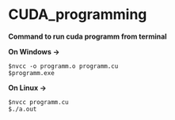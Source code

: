 # CUDA_programming

**Command to run cuda programm from terminal**

**On Windows ->**
```
$nvcc -o programm.o programm.cu
$programm.exe
```

**On Linux ->**
```
$nvcc programm.cu
$./a.out
```
